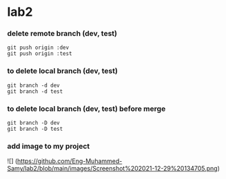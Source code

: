 # lab2
### delete remote branch (dev, test)
```
git push origin :dev
git push origin :test
```
### to delete local branch (dev, test)
```
git branch -d dev
git branch -d test
```
### to delete local branch (dev, test) before merge
```
git branch -D dev
git branch -D test
```
### add image to my project
![] (https://github.com/Eng-Muhammed-Samy/lab2/blob/main/images/Screenshot%202021-12-29%20134705.png)